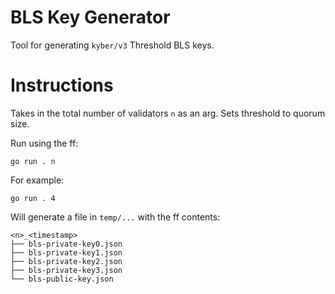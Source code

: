 # BLS Key Generator
Tool for generating `kyber/v3` Threshold BLS keys.

# Instructions
Takes in the total number of validators `n` as an arg. Sets threshold to quorum size.

Run using the ff:

```
go run . n
```

For example:

```
go run . 4
```

Will generate a file in `temp/...` with the ff contents:

```
<n>_<timestamp>
├── bls-private-key0.json
├── bls-private-key1.json
├── bls-private-key2.json
├── bls-private-key3.json
└── bls-public-key.json
```
